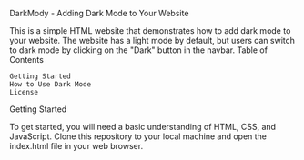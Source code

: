 DarkMody - Adding Dark Mode to Your Website

This is a simple HTML website that demonstrates how to add dark mode to your website. The website has a light mode by default, but users can switch to dark mode by clicking on the "Dark" button in the navbar.
Table of Contents

    Getting Started
    How to Use Dark Mode
    License

Getting Started

To get started, you will need a basic understanding of HTML, CSS, and JavaScript. Clone this repository to your local machine and open the index.html file in your web browser.
